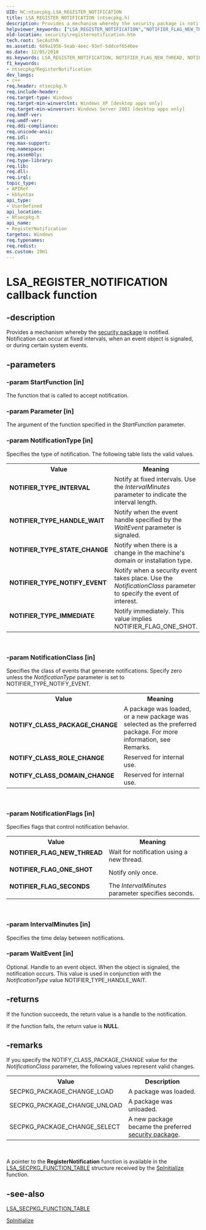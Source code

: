 ```yaml
---
UID: NC:ntsecpkg.LSA_REGISTER_NOTIFICATION
title: LSA_REGISTER_NOTIFICATION (ntsecpkg.h)
description: Provides a mechanism whereby the security package is notified. Notification can occur at fixed intervals, when an event object is signaled, or during certain system events.
helpviewer_keywords: ["LSA_REGISTER_NOTIFICATION","NOTIFIER_FLAG_NEW_THREAD","NOTIFIER_FLAG_ONE_SHOT","NOTIFIER_FLAG_SECONDS","NOTIFIER_TYPE_HANDLE_WAIT","NOTIFIER_TYPE_IMMEDIATE","NOTIFIER_TYPE_INTERVAL","NOTIFIER_TYPE_NOTIFY_EVENT","NOTIFIER_TYPE_STATE_CHANGE","NOTIFY_CLASS_DOMAIN_CHANGE","NOTIFY_CLASS_PACKAGE_CHANGE","NOTIFY_CLASS_ROLE_CHANGE","PLSA_REGISTER_NOTIFICATION callback","RegisterNotification","RegisterNotification callback function [Security]","_ssp_registernotification","ntsecpkg/RegisterNotification","security.registernotification"]
old-location: security\registernotification.htm
tech.root: SecAuthN
ms.assetid: 689a1956-5eab-4eec-93ef-5ddcef6546ee
ms.date: 12/05/2018
ms.keywords: LSA_REGISTER_NOTIFICATION, NOTIFIER_FLAG_NEW_THREAD, NOTIFIER_FLAG_ONE_SHOT, NOTIFIER_FLAG_SECONDS, NOTIFIER_TYPE_HANDLE_WAIT, NOTIFIER_TYPE_IMMEDIATE, NOTIFIER_TYPE_INTERVAL, NOTIFIER_TYPE_NOTIFY_EVENT, NOTIFIER_TYPE_STATE_CHANGE, NOTIFY_CLASS_DOMAIN_CHANGE, NOTIFY_CLASS_PACKAGE_CHANGE, NOTIFY_CLASS_ROLE_CHANGE, PLSA_REGISTER_NOTIFICATION callback, RegisterNotification, RegisterNotification callback function [Security], _ssp_registernotification, ntsecpkg/RegisterNotification, security.registernotification
f1_keywords:
- ntsecpkg/RegisterNotification
dev_langs:
- c++
req.header: ntsecpkg.h
req.include-header: 
req.target-type: Windows
req.target-min-winverclnt: Windows XP [desktop apps only]
req.target-min-winversvr: Windows Server 2003 [desktop apps only]
req.kmdf-ver: 
req.umdf-ver: 
req.ddi-compliance: 
req.unicode-ansi: 
req.idl: 
req.max-support: 
req.namespace: 
req.assembly: 
req.type-library: 
req.lib: 
req.dll: 
req.irql: 
topic_type:
- APIRef
- kbSyntax
api_type:
- UserDefined
api_location:
- Ntsecpkg.h
api_name:
- RegisterNotification
targetos: Windows
req.typenames: 
req.redist: 
ms.custom: 19H1
---
```


# LSA_REGISTER_NOTIFICATION callback function


## -description


Provides a mechanism whereby the <a href="https://docs.microsoft.com/windows/desktop/SecGloss/s-gly">security package</a> is notified. Notification can occur at fixed intervals, when an event object is signaled, or during certain system events.


## -parameters




### -param StartFunction [in]

The function that is called to accept notification.


### -param Parameter [in]

The argument of the function specified in the <i>StartFunction</i> parameter.


### -param NotificationType [in]

Specifies the type of notification. The following table lists the valid values.

<table>
<tr>
<th>Value</th>
<th>Meaning</th>
</tr>
<tr>
<td width="40%"><a id="NOTIFIER_TYPE_INTERVAL"></a><a id="notifier_type_interval"></a><dl>
<dt><b>NOTIFIER_TYPE_INTERVAL</b></dt>
</dl>
</td>
<td width="60%">
Notify at fixed intervals. Use the <i>IntervalMinutes</i> parameter to indicate the interval length.

</td>
</tr>
<tr>
<td width="40%"><a id="NOTIFIER_TYPE_HANDLE_WAIT"></a><a id="notifier_type_handle_wait"></a><dl>
<dt><b>NOTIFIER_TYPE_HANDLE_WAIT</b></dt>
</dl>
</td>
<td width="60%">
Notify when the event handle specified by the <i>WaitEvent</i> parameter is signaled.

</td>
</tr>
<tr>
<td width="40%"><a id="NOTIFIER_TYPE_STATE_CHANGE"></a><a id="notifier_type_state_change"></a><dl>
<dt><b>NOTIFIER_TYPE_STATE_CHANGE</b></dt>
</dl>
</td>
<td width="60%">
Notify when there is a change in the machine's domain or installation type.

</td>
</tr>
<tr>
<td width="40%"><a id="NOTIFIER_TYPE_NOTIFY_EVENT"></a><a id="notifier_type_notify_event"></a><dl>
<dt><b>NOTIFIER_TYPE_NOTIFY_EVENT</b></dt>
</dl>
</td>
<td width="60%">
Notify when a security event takes place. Use the <i>NotificationClass</i> parameter to specify the event of interest.

</td>
</tr>
<tr>
<td width="40%"><a id="NOTIFIER_TYPE_IMMEDIATE"></a><a id="notifier_type_immediate"></a><dl>
<dt><b>NOTIFIER_TYPE_IMMEDIATE</b></dt>
</dl>
</td>
<td width="60%">
Notify immediately. This value implies NOTIFIER_FLAG_ONE_SHOT.

</td>
</tr>
</table>
 


### -param NotificationClass [in]

Specifies the class of events that generate notifications. Specify zero unless the <i>NotificationType</i> parameter is set to NOTIFIER_TYPE_NOTIFY_EVENT.

<table>
<tr>
<th>Value</th>
<th>Meaning</th>
</tr>
<tr>
<td width="40%"><a id="NOTIFY_CLASS_PACKAGE_CHANGE"></a><a id="notify_class_package_change"></a><dl>
<dt><b>NOTIFY_CLASS_PACKAGE_CHANGE</b></dt>
</dl>
</td>
<td width="60%">
A package was loaded, or a new package was selected as the preferred package. For more information, see Remarks.

</td>
</tr>
<tr>
<td width="40%"><a id="NOTIFY_CLASS_ROLE_CHANGE"></a><a id="notify_class_role_change"></a><dl>
<dt><b>NOTIFY_CLASS_ROLE_CHANGE</b></dt>
</dl>
</td>
<td width="60%">
Reserved for internal use.

</td>
</tr>
<tr>
<td width="40%"><a id="NOTIFY_CLASS_DOMAIN_CHANGE"></a><a id="notify_class_domain_change"></a><dl>
<dt><b>NOTIFY_CLASS_DOMAIN_CHANGE</b></dt>
</dl>
</td>
<td width="60%">
Reserved for internal use.

</td>
</tr>
</table>
 


### -param NotificationFlags [in]

Specifies flags that control notification behavior.

<table>
<tr>
<th>Value</th>
<th>Meaning</th>
</tr>
<tr>
<td width="40%"><a id="NOTIFIER_FLAG_NEW_THREAD"></a><a id="notifier_flag_new_thread"></a><dl>
<dt><b>NOTIFIER_FLAG_NEW_THREAD</b></dt>
</dl>
</td>
<td width="60%">
Wait for notification using a new thread.

</td>
</tr>
<tr>
<td width="40%"><a id="NOTIFIER_FLAG_ONE_SHOT"></a><a id="notifier_flag_one_shot"></a><dl>
<dt><b>NOTIFIER_FLAG_ONE_SHOT</b></dt>
</dl>
</td>
<td width="60%">
Notify only once.

</td>
</tr>
<tr>
<td width="40%"><a id="NOTIFIER_FLAG_SECONDS"></a><a id="notifier_flag_seconds"></a><dl>
<dt><b>NOTIFIER_FLAG_SECONDS</b></dt>
</dl>
</td>
<td width="60%">
The <i>IntervalMinutes</i> parameter specifies seconds.

</td>
</tr>
</table>
 


### -param IntervalMinutes [in]

Specifies the time delay between notifications.


### -param WaitEvent [in]

Optional. Handle to an event object. When the object is signaled, the notification occurs. This value is used in conjunction with the <i>NotificationType</i> value NOTIFIER_TYPE_HANDLE_WAIT.


## -returns



If the function succeeds, the return value is a handle to the notification.

If the function fails, the return value is <b>NULL</b>.




## -remarks



If you specify the NOTIFY_CLASS_PACKAGE_CHANGE value for the <i>NotificationClass</i> parameter, the following values represent valid changes.

<table>
<tr>
<th>Value</th>
<th>Description</th>
</tr>
<tr>
<td>SECPKG_PACKAGE_CHANGE_LOAD</td>
<td>A package was loaded.</td>
</tr>
<tr>
<td>SECPKG_PACKAGE_CHANGE_UNLOAD</td>
<td>A package was unloaded.</td>
</tr>
<tr>
<td>SECPKG_PACKAGE_CHANGE_SELECT</td>
<td>A new package became the preferred <a href="https://docs.microsoft.com/windows/desktop/SecGloss/s-gly">security package</a>.</td>
</tr>
</table>
 

A pointer to the <b>RegisterNotification</b> function is available in the 
<a href="https://docs.microsoft.com/windows/desktop/api/ntsecpkg/ns-ntsecpkg-lsa_secpkg_function_table">LSA_SECPKG_FUNCTION_TABLE</a> structure received by the 
<a href="https://docs.microsoft.com/windows/desktop/api/ntsecpkg/nc-ntsecpkg-spinitializefn">SpInitialize</a> function.




## -see-also




<a href="https://docs.microsoft.com/windows/desktop/api/ntsecpkg/ns-ntsecpkg-lsa_secpkg_function_table">LSA_SECPKG_FUNCTION_TABLE</a>



<a href="https://docs.microsoft.com/windows/desktop/api/ntsecpkg/nc-ntsecpkg-spinitializefn">SpInitialize</a>
 

 

